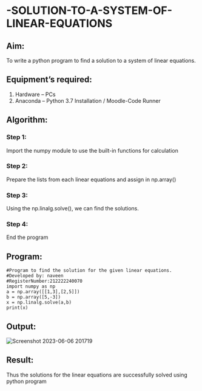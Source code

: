 # -SOLUTION-TO-A-SYSTEM-OF-LINEAR-EQUATIONS
## Aim:
To write a python program to find a solution to a system of linear equations.
## Equipment’s required:
1. 	Hardware – PCs
2. 	Anaconda – Python 3.7 Installation / Moodle-Code Runner
## Algorithm:
### Step 1: 
Import the numpy module to use the built-in functions for calculation
### Step 2: 
Prepare the lists from each linear equations and assign in np.array()
### Step 3: 
Using the np.linalg.solve(), we can find the solutions.
### Step 4: 
End the program
## Program:
```
#Program to find the solution for the given linear equations.
#Developed by: naveen
#RegisterNumber:212222240070
import numpy as np
a = np.array([[1,3],[2,5]])
b = np.array([5,-3])
x = np.linalg.solve(a,b)
print(x)
```
## Output:
![Screenshot 2023-06-06 201719](https://github.com/Naveensrinivasan07/-SOLUTION-TO-A-SYSTEM-OF-LINEAR-EQUATIONS/assets/119475891/1b71ac15-d454-4b44-8e82-d7bc9c6727b3)

## Result: 
Thus the solutions for the linear equations are successfully solved using python program

